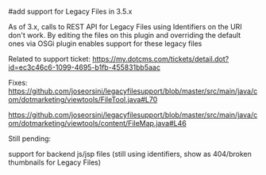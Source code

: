 #add support for Legacy Files in 3.5.x

As of 3.x, calls to REST API for Legacy Files using Identifiers on the URI don't work. By editing the files on this plugin and overriding the default ones via OSGi plugin enables support for these legacy files

Related to support ticket: https://my.dotcms.com/tickets/detail.dot?id=ec3c46c6-1099-4695-b1fb-455831bb5aac

Fixes:
https://github.com/joseorsini/legacyfilesupport/blob/master/src/main/java/com/dotmarketing/viewtools/FileTool.java#L70

https://github.com/joseorsini/legacyfilesupport/blob/master/src/main/java/com/dotmarketing/viewtools/content/FileMap.java#L46

Still pending:

support for backend js/jsp files (still using identifiers, show as 404/broken thumbnails for Legacy Files)
